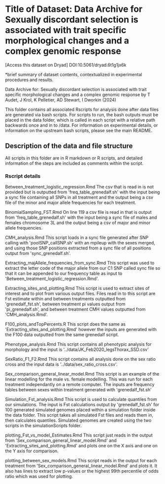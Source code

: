 # Title of Dataset: Data Archive for Sexually discordant selection is associated with trait specific morphological changes and a complex genomic response

[Access this dataset on Dryad] DOI:10.5061/dryad.6t1g1jx6k

*brief summary of dataset contents, contextualized in experimental procedures and results.

Data Archive for:
Sexually discordant selection is associated with trait specific morphological changes and a complex genomic response
by T Audet, J Krol, K Pelletier, AD Stewart, I Dworkin (2024)

This folder contains all associated Rscripts for analysis done after data files are generated via bash scripts. For scripts to run, the bash outputs must be placed in the data folder, which is called in each script with a relative path backwards once and in to /data. For information on experimental details, or information on the upstream bash scripts, please see the main README.


## Description of the data and file structure

All scripts in this folder are in R markdown or R scripts, and detailed information of the steps are included as comments within the script.

### Rscript details

Between_treatment_logistic_regression.Rmd
The csv that is read in is not provided but is outputted from 'freq_table_grenedalf.sh' with the input being a sync file containing all SNPs in all treatment and the output being a csv file of the minor and major allele frequencies for each treatment.

BinomialSampling_FST.Rmd
On line 119 a csv file is read in that is output from 'freq_table_grenedalf.sh' with the input being a sync file of males and females chromosome 3L and the output being a csv of major and minor allele frequencies.

CMH_analysis.Rmd
This script loads in a sync file generated after SNP calling with 'poolSNP_callSNP.sh' with an mpileup with the sexes merged, and using those SNP positions extracted from a sync file of all positions output from 'sync_grenedalf.sh'.

Extracting_majAllele_frequencies_from_sync.Rmd
This script was used to extract the letter code of the major allele from our C1 SNP called sync file so that it can be appended to our frequency table as input to 'Between_treatment_logistic_regression.Rmd'.

Extracting_sites_and_plotting.Rmd
This script is used to extract sites of interest and to plot from various output files. Files read in to this script are Fst estimate within and between treatments outputted from 'grenedalf_fst.sh', between treatment pi values output from 'pi_grenedalf.sh', and between treatment CMH values outputted from 'CMH_analysis.Rmd'.

F100_plots_andTopPercents.R
This script does the same as 'Extracting_sites_and_plotting.Rmd' however the inputs are generated with the F100 data outputted from the same grenedalf script.

Phenotype_analysis.Rmd
This  script contains all phenotypic analysis for morphology and the input is '../data/JK_Feb2020_legsThorax_SSD.csv'

SexRatio_F1_F2.Rmd
This script contains all analysis done on the sex ratio cross and the input data is '../data/sex_ratio_cross.csv'.

Sex_comparison_general_linear_model.Rmd
This script is an example of the linear modelling for the male vs. female modelling. This was run for each treatment independantly on a remote computer. The inputs are frequency tables between sexes within treatment generated with 'grenedalf_fst.sh'

Simulation_Fst_analysis.Rmd
This script is used to calculate quantiles from our simulations. The input is Fst calculations output by 'grenedalf_fst.sh' for 100 generated simulated genomes placed within a simulation folder inside the data folder. This script takes all simulated Fst files and reads them in, then calculates quantiles. Simulated genomes are created using the two scripts in the simulationScripts folder.

plotting_Fst_vs_model_Estimates.Rmd
This script just reads in the output from 'Sex_comparison_general_linear_model.Rmd' and 'Extracting_sites_and_plotting.Rmd' and plots one on the X axis and one on the Y axis for comparison.

plotting_between_sex_models.Rmd
This script reads in the output for each treatment from 'Sex_comparison_general_linear_model.Rmd' and plots it. It also has lines to extract low p-values or the highest 99th percentile of odds ratio which was used for plotting.





